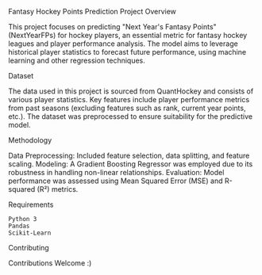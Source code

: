 Fantasy Hockey Points Prediction
Project Overview

This project focuses on predicting "Next Year's Fantasy Points" (NextYearFPs) for hockey players, an essential metric for fantasy hockey leagues and player performance analysis. The model aims to leverage historical player statistics to forecast future performance, using machine learning and other regression techniques.

Dataset

The data used in this project is sourced from QuantHockey and consists of various player statistics. Key features include player performance metrics from past seasons (excluding features such as rank, current year points, etc.). The dataset was preprocessed to ensure suitability for the predictive model.

Methodology

Data Preprocessing: Included feature selection, data splitting, and feature scaling.
Modeling: A Gradient Boosting Regressor was employed due to its robustness in handling non-linear relationships.
Evaluation: Model performance was assessed using Mean Squared Error (MSE) and R-squared (R²) metrics.

Requirements

    Python 3
    Pandas
    Scikit-Learn

Contributing

Contributions Welcome :)
